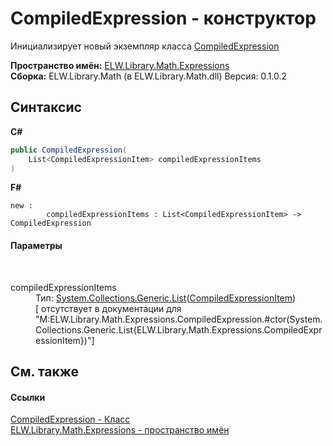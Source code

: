 # CompiledExpression - конструктор
 

Инициализирует новый экземпляр класса <a href="T_ELW_Library_Math_Expressions_CompiledExpression">CompiledExpression</a>

**Пространство имён:**&nbsp;<a href="N_ELW_Library_Math_Expressions">ELW.Library.Math.Expressions</a><br />**Сборка:**&nbsp;ELW.Library.Math (в ELW.Library.Math.dll) Версия: 0.1.0.2

## Синтаксис

**C#**<br />
``` C#
public CompiledExpression(
	List<CompiledExpressionItem> compiledExpressionItems
)
```

**F#**<br />
``` F#
new : 
        compiledExpressionItems : List<CompiledExpressionItem> -> CompiledExpression
```


#### Параметры
&nbsp;<dl><dt>compiledExpressionItems</dt><dd>Тип:&nbsp;<a href="http://msdn2.microsoft.com/ru-ru/library/6sh2ey19" target="_blank">System.Collections.Generic.List</a>(<a href="T_ELW_Library_Math_Expressions_CompiledExpressionItem">CompiledExpressionItem</a>)<br />\[<param name="compiledExpressionItems"/> отсутствует в документации для "M:ELW.Library.Math.Expressions.CompiledExpression.#ctor(System.Collections.Generic.List{ELW.Library.Math.Expressions.CompiledExpressionItem})"\]</dd></dl>

## См. также


#### Ссылки
<a href="T_ELW_Library_Math_Expressions_CompiledExpression">CompiledExpression - Класс</a><br /><a href="N_ELW_Library_Math_Expressions">ELW.Library.Math.Expressions - пространство имён</a><br />